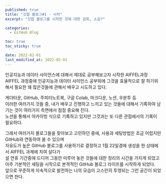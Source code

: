 ```yaml
---
published: true
title: "깃헙 블로그#1 - 시작"
excerpt: "깃헙 블로그를 시작한 것에 대한 감회, 소감?"

categories:
  - GitHub Blog

toc: true
toc_sticky: true

date: 2022-02-01
last_modified_at: 2022-02-01
---
```




인공지능과 데이터 사이언스에 대해서 제대로 공부해보고자 시작한 AIFFEL과정   
AIFFEL 과정중에 인공지능과 데이터 사이언스 공부외에 그것을 효율적으로 잘 하기위해서 필요한 꽤 많은것들에 관해서 배우고 시도하고 있다.  

게더타운, GitHub, 주피터노트북, 구글 Colab, 마크다운, 노션, 우분투 등   
이러한 여러가지 것들 중, 내가 배우고 진행하고 느끼고 있는 것들에 대해서 기록하여 남기는 것이 여러가지 측면에서 점점 중요해 진다.  
노션을 통해서 아카이빙 식으로 기록하고 있지만 그것과는 또 다른 관점에서의 기록이 필요하다.  

그래서 여러가지 블로그들을 찾아보고 고민하던 중에, 사용과 세팅방법은 조금 어럽지만 GitHub와 연동하여 쓸 수 있으며   
자유도가 높은 GitHub 블로그를 사용하기로 결정하고 1월 22일경에 생성을 한 상태에서 AIFFEL 과제에 치여 살다가   
설 연휴 기간중에 드디어 그동안 미루어 놓은 것들에 대한 정리의 시간을 가지게 되었고   
아주 기본적인 세팅을 시작으로 본격적인 GitHub 블로그 라이프를 시작하게 되었다.   
앞으로 꾸준하게 지속적으로 발전하는 나의 모습이 고스란히 투영되는 그런 공간이 되었으면 한다.
